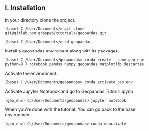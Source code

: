 ## I. Installation

In your directory clone the project.
```
(base) C:/User/Documents/> git clone git@gitlab.com:grasped/tutorials/geopandas.git

(base) C:/User/Documents/> cd geopandas
```
Install a geopandas enviroment along with its packages.
```
(base) C:/User/Documents/geopandas> conda create --name geo_env python=3.7 notebook pandas numpy geopandas matplotlib descartes
```
Activate the environment.
```
(base) C:/User/Documents/geopandas> conda activate geo_env
```
Activate Jupyter Notebook and go to Geopandas Tutorial.ipynb 
```
(geo_env) C:/User/Documents/geopandas> jupyter notebook
```
When you're done with the tutorial. You can go back to the base environment.
```
(geo_env) C:/User/Documents/geopandas> conda deactivate
```
